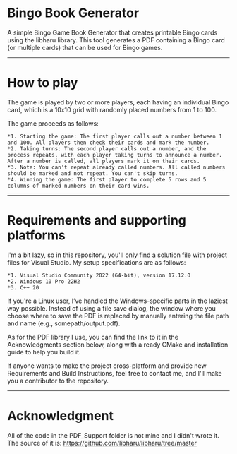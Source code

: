 # Bingo Book Generator

A simple Bingo Game Book Generator that creates printable Bingo cards using the libharu library. This tool generates a PDF containing a Bingo card (or multiple cards) that can be used for Bingo games.

---
# How to play

The game is played by two or more players, each having an individual Bingo card, which is a 10x10 grid with randomly placed numbers from 1 to 100.

The game proceeds as follows:

	*1. Starting the game: The first player calls out a number between 1 and 100. All players then check their cards and mark the number.
	*2. Taking turns: The second player calls out a number, and the process repeats, with each player taking turns to announce a number. After a number is called, all players mark it on their cards.
	*3. Note: You can't repeat already called numbers. All called numbers should be marked and not repeat. You can't skip turns.
	*4. Winning the game: The first player to complete 5 rows and 5 columns of marked numbers on their card wins.

---
# Requirements and supporting platforms

I'm a bit lazy, so in this repository, you'll only find a solution file with project files for Visual Studio. My setup specifications are as follows:

	*1. Visual Studio Community 2022 (64-bit), version 17.12.0
	*2. Windows 10 Pro 22H2
	*3. C++ 20

If you're a Linux user, I’ve handled the Windows-specific parts in the laziest way possible. Instead of using a file save dialog, the window where you choose where to save the PDF is replaced by manually entering the file path and name (e.g., somepath/output.pdf).

As for the PDF library I use, you can find the link to it in the Acknowledgments section below, along with a ready CMake and installation guide to help you build it.

If anyone wants to make the project cross-platform and provide new Requirements and Build Instructions, feel free to contact me, and I'll make you a contributor to the repository.

---
# Acknowledgment

All of the code in the PDF_Support folder is not mine and I didn't wrote it.
The source of it is: https://github.com/libharu/libharu/tree/master
